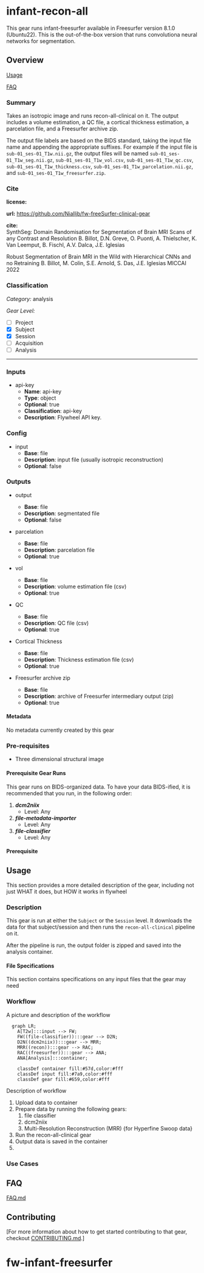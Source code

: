 # infant-recon-all

This gear runs infant-freesurfer available in Freesurfer version 8.1.0 (Ubuntu22). This is the out-of-the-box version that runs convolutiona neural networks for segmentation.

## Overview

[Usage](#usage)

[FAQ](#faq)

### Summary
Takes an isotropic image and runs recon-all-clinical on it. The output includes a volume estimation, a QC file, a cortical thickness estimation, a parcelation file, and a Freesurfer archive zip.

The output file labels are based on the BIDS standard, taking the input file name and appending the appropriate suffixes. For example if the input file is `sub-01_ses-01_T1w.nii.gz`, the output files will be named `sub-01_ses-01_T1w_seg.nii.gz`, `sub-01_ses-01_T1w_vol.csv`, `sub-01_ses-01_T1w_qc.csv`, `sub-01_ses-01_T1w_thickness.csv`, `sub-01_ses-01_T1w_parcelation.nii.gz`, and `sub-01_ses-01_T1w_freesurfer.zip`.

### Cite

**license:**


**url:** <https://github.com/Nialljb/fw-freeSurfer-clinical-gear>

**cite:**  
SynthSeg: Domain Randomisation for Segmentation of Brain MRI Scans of any Contrast and Resolution
B. Billot, D.N. Greve, O. Puonti, A. Thielscher, K. Van Leemput, B. Fischl, A.V. Dalca, J.E. Iglesias

Robust Segmentation of Brain MRI in the Wild with Hierarchical CNNs and no Retraining
B. Billot, M. Colin, S.E. Arnold, S. Das, J.E. Iglesias
MICCAI 2022  

### Classification

*Category:* analysis

*Gear Level:*

* [ ] Project
* [x] Subject
* [x] Session
* [ ] Acquisition
* [ ] Analysis

----

### Inputs

* api-key
  * **Name**: api-key
  * **Type**: object
  * **Optional**: true
  * **Classification**: api-key
  * **Description**: Flywheel API key.

### Config

* input
  * **Base**: file
  * **Description**: input file (usually isotropic reconstruction)
  * **Optional**: false

### Outputs
* output
  * **Base**: file
  * **Description**: segmentated file 
  * **Optional**: false

* parcelation
  * **Base**: file
  * **Description**: parcelation file 
  * **Optional**: true

* vol
  * **Base**: file
  * **Description**: volume estimation file (csv)
  * **Optional**: true

* QC
  * **Base**: file
  * **Description**: QC file (csv)
  * **Optional**: true
  
* Cortical Thickness
  * **Base**: file
  * **Description**: Thickness estimation file (csv)
  * **Optional**: true

* Freesurfer archive zip
  * **Base**: file
  * **Description**: archive of Freesurfer intermediary output (zip)
  * **Optional**: true


#### Metadata

No metadata currently created by this gear

### Pre-requisites

- Three dimensional structural image

#### Prerequisite Gear Runs

This gear runs on BIDS-organized data. To have your data BIDS-ified, it is recommended
that you run, in the following order:

1. ***dcm2niix***
    * Level: Any
2. ***file-metadata-importer***
    * Level: Any
3. ***file-classifier***
    * Level: Any

#### Prerequisite

## Usage

This section provides a more detailed description of the gear, including not just WHAT
it does, but HOW it works in flywheel

### Description

This gear is run at either the `Subject` or the `Session` level. It downloads the data for that subject/session and then runs the
`recon-all-clinical` pipeline on it.

After the pipeline is run, the output folder is zipped and saved into the analysis
container.


#### File Specifications

This section contains specifications on any input files that the gear may need

### Workflow

A picture and description of the workflow

```mermaid
  graph LR;
    A[T2w]:::input --> FW;
    FW((file-classifier)):::gear --> D2N;
    D2N((dcm2niix)):::gear --> MRR;
    MRR((recon)):::gear --> RAC;
    RAC((freesurfer)):::gear --> ANA;
    ANA[Analysis]:::container;
    
    classDef container fill:#57d,color:#fff
    classDef input fill:#7a9,color:#fff
    classDef gear fill:#659,color:#fff
```

Description of workflow

1. Upload data to container
2. Prepare data by running the following gears:
   1. file classifier
   2. dcm2niix
   3. Multi-Resolution Reconstruction (MRR) {for Hyperfine Swoop data}
3. Run the recon-all-clinical gear
4. Output data is saved in the container
5. 
### Use Cases

## FAQ

[FAQ.md](FAQ.md)

## Contributing

[For more information about how to get started contributing to that gear,
checkout [CONTRIBUTING.md](CONTRIBUTING.md).]
# fw-infant-freesurfer
